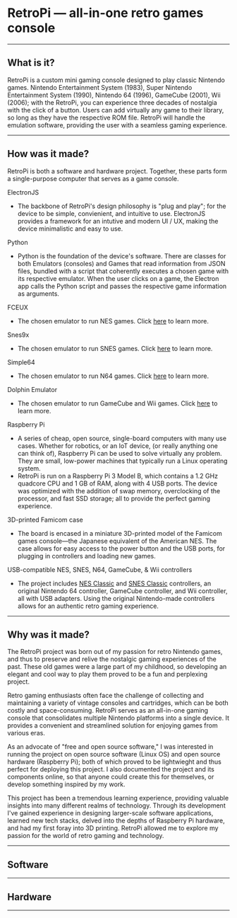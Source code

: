# RetroPi — all-in-one retro games console

<hr>

## What is it?

RetroPi is a custom mini gaming console designed to play classic Nintendo games. Nintendo Entertainment System (1983), Super Nintendo Entertainment System (1990), Nintendo 64 (1996), GameCube (2001), Wii (2006); with the RetroPi, you can experience three decades of nostalgia with the click of a button. Users can add virtually any game to their library, so long as they have the respective ROM file. RetroPi will handle the emulation software, providing the user with a seamless gaming experience.

<hr>

## How was it made?

RetroPi is both a software and hardware project. Together, these parts form a single-purpose computer that serves as a game console.

ElectronJS
- The backbone of RetroPi's design philosophy is "plug and play"; for the device to be simple, convienient, and intuitive to use. ElectronJS provides a framework for an intutive and modern UI / UX, making the device minimalistic and easy to use.

Python
- Python is the foundation of the device's software. There are classes for both Emulators (consoles) and Games that read information from JSON files, bundled with a script that coherently executes a chosen game with its respective emulator. When the user clicks on a game, the Electron app calls the Python script and passes the respective game information as arguments.

FCEUX
- The chosen emulator to run NES games. Click <a href="https://fceux.com/web/home.html">here</a> to learn more.

Snes9x
- The chosen emulator to run SNES games. Click <a href="https://www.snes9x.com/">here</a> to learn more.

Simple64
- The chosen emulator to run N64 games. Click <a href="https://simple64.github.io/">here</a> to learn more.

Dolphin Emulator
- The chosen emulator to run GameCube and Wii games. Click <a href="https://dolphin-emu.org/">here</a> to learn more.

Raspberry Pi
- A series of cheap, open source, single-board computers with many use cases. Whether for robotics, or an IoT device, (or really anything one can think of), Raspberry Pi can be used to solve virtually any problem. They are small, low-power machines that typically run a Linux operating system.
- RetroPi is run on a Raspberry Pi 3 Model B, which contains a 1.2 GHz quadcore CPU and 1 GB of RAM, along with 4 USB ports. The device was optimized with the addition of swap memory, overclocking of the processor, and fast SSD storage; all to provide the perfect gaming experience.

3D-printed Famicom case
- The board is encased in a miniature 3D-printed model of the Famicom games console—the Japanese equivalent of the American NES. The case allows for easy access to the power button and the USB ports, for plugging in controllers and loading new games.

USB-compatible NES, SNES, N64, GameCube, & Wii controllers
- The project includes <a href="https://en.wikipedia.org/wiki/NES_Classic_Edition">NES Classic</a> and <a href="https://en.wikipedia.org/wiki/Super_NES_Classic_Edition">SNES Classic</a> controllers, an original Nintendo 64 controller, GameCube controller, and Wii controller, all with USB adapters. Using the original Nintendo-made controllers allows for an authentic retro gaming experience.

<hr>

## Why was it made?

The RetroPi project was born out of my passion for retro Nintendo games, and thus to preserve and relive the nostalgic gaming experiences of the past. These old games were a large part of my childhood, so developing an elegant and cool way to play them proved to be a fun and perplexing project.

Retro gaming enthusiasts often face the challenge of collecting and maintaining a variety of vintage consoles and cartridges, which can be both costly and space-consuming. RetroPi serves as an all-in-one gaming console that consolidates multiple Nintendo platforms into a single device. It provides a convenient and streamlined solution for enjoying games from various eras.

As an advocate of "free and open source software," I was interested in running the project on open source software (Linux OS) and open source hardware (Raspberry Pi); both of which proved to be lightwieght and thus perfect for deploying this project. I also documented the project and its components online, so that anyone could create this for themselves, or develop something inspired by my work.

This project has been a tremendous learning experience, providing valuable insights into many different realms of technology. Through its development I've gained experience in designing larger-scale software applications, learned new tech stacks, delved into the depths of Raspberry Pi hardware, and had my first foray into 3D printing. RetroPi allowed me to explore my passion for the world of retro gaming and technology.

<hr>

## Software



<hr>

## Hardware

<hr>
